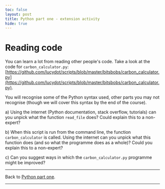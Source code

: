 ```yaml
---
toc: false
layout: post
title: Python part one - extension activity
hide: true
---
```


# Reading code

You can learn a lot from reading other people's code. Take a look at the code for `carbon_calculator.py`: [https://github.com/lucydot/scripts/blob/master/bitsbobs/carbon_calculator.py](https://github.com/lucydot/scripts/blob/master/bitsbobs/carbon_calculator.py). 

You will recognise some of the Python syntax used, other parts you may not recognise (though we will cover this syntax by the end of the course).

a) Using the internet (Python documentation, stack overflow, tutorials) can you unpick what the function `read_file` does? Could explain this to a non-expert?

b) When this script is run from the command line, the function `carbon_calculator` is called. Using the internet can you unpick what this function does (and so what the programme does as a whole)? Could you explain this to a non-expert?

c) Can you suggest ways in which the `carbon_calculator.py` programme might be improved?

---

Back to [Python part one](https://nu-cem.github.io/CompPhys/2021/08/02/Python_basics_one.html).

---

